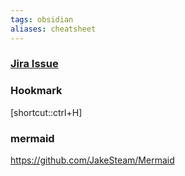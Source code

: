 ```yaml
---
tags: obsidian
aliases: cheatsheet
---
```


### [Jira Issue](https://marc0l92.github.io/obsidian-jira-issue/docs/components/jira-issue)

### Hookmark
[shortcut::ctrl+H]


### mermaid 
https://github.com/JakeSteam/Mermaid
